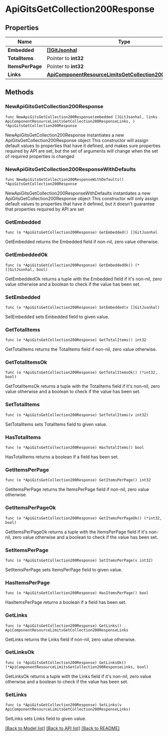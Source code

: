 # ApiGitsGetCollection200Response

## Properties

Name | Type | Description | Notes
------------ | ------------- | ------------- | -------------
**Embedded** | [**[]GitJsonhal**](GitJsonhal.md) |  | 
**TotalItems** | Pointer to **int32** |  | [optional] 
**ItemsPerPage** | Pointer to **int32** |  | [optional] 
**Links** | [**ApiComponentResourceLimitsGetCollection200ResponseLinks**](ApiComponentResourceLimitsGetCollection200ResponseLinks.md) |  | 

## Methods

### NewApiGitsGetCollection200Response

`func NewApiGitsGetCollection200Response(embedded []GitJsonhal, links ApiComponentResourceLimitsGetCollection200ResponseLinks, ) *ApiGitsGetCollection200Response`

NewApiGitsGetCollection200Response instantiates a new ApiGitsGetCollection200Response object
This constructor will assign default values to properties that have it defined,
and makes sure properties required by API are set, but the set of arguments
will change when the set of required properties is changed

### NewApiGitsGetCollection200ResponseWithDefaults

`func NewApiGitsGetCollection200ResponseWithDefaults() *ApiGitsGetCollection200Response`

NewApiGitsGetCollection200ResponseWithDefaults instantiates a new ApiGitsGetCollection200Response object
This constructor will only assign default values to properties that have it defined,
but it doesn't guarantee that properties required by API are set

### GetEmbedded

`func (o *ApiGitsGetCollection200Response) GetEmbedded() []GitJsonhal`

GetEmbedded returns the Embedded field if non-nil, zero value otherwise.

### GetEmbeddedOk

`func (o *ApiGitsGetCollection200Response) GetEmbeddedOk() (*[]GitJsonhal, bool)`

GetEmbeddedOk returns a tuple with the Embedded field if it's non-nil, zero value otherwise
and a boolean to check if the value has been set.

### SetEmbedded

`func (o *ApiGitsGetCollection200Response) SetEmbedded(v []GitJsonhal)`

SetEmbedded sets Embedded field to given value.


### GetTotalItems

`func (o *ApiGitsGetCollection200Response) GetTotalItems() int32`

GetTotalItems returns the TotalItems field if non-nil, zero value otherwise.

### GetTotalItemsOk

`func (o *ApiGitsGetCollection200Response) GetTotalItemsOk() (*int32, bool)`

GetTotalItemsOk returns a tuple with the TotalItems field if it's non-nil, zero value otherwise
and a boolean to check if the value has been set.

### SetTotalItems

`func (o *ApiGitsGetCollection200Response) SetTotalItems(v int32)`

SetTotalItems sets TotalItems field to given value.

### HasTotalItems

`func (o *ApiGitsGetCollection200Response) HasTotalItems() bool`

HasTotalItems returns a boolean if a field has been set.

### GetItemsPerPage

`func (o *ApiGitsGetCollection200Response) GetItemsPerPage() int32`

GetItemsPerPage returns the ItemsPerPage field if non-nil, zero value otherwise.

### GetItemsPerPageOk

`func (o *ApiGitsGetCollection200Response) GetItemsPerPageOk() (*int32, bool)`

GetItemsPerPageOk returns a tuple with the ItemsPerPage field if it's non-nil, zero value otherwise
and a boolean to check if the value has been set.

### SetItemsPerPage

`func (o *ApiGitsGetCollection200Response) SetItemsPerPage(v int32)`

SetItemsPerPage sets ItemsPerPage field to given value.

### HasItemsPerPage

`func (o *ApiGitsGetCollection200Response) HasItemsPerPage() bool`

HasItemsPerPage returns a boolean if a field has been set.

### GetLinks

`func (o *ApiGitsGetCollection200Response) GetLinks() ApiComponentResourceLimitsGetCollection200ResponseLinks`

GetLinks returns the Links field if non-nil, zero value otherwise.

### GetLinksOk

`func (o *ApiGitsGetCollection200Response) GetLinksOk() (*ApiComponentResourceLimitsGetCollection200ResponseLinks, bool)`

GetLinksOk returns a tuple with the Links field if it's non-nil, zero value otherwise
and a boolean to check if the value has been set.

### SetLinks

`func (o *ApiGitsGetCollection200Response) SetLinks(v ApiComponentResourceLimitsGetCollection200ResponseLinks)`

SetLinks sets Links field to given value.



[[Back to Model list]](../README.md#documentation-for-models) [[Back to API list]](../README.md#documentation-for-api-endpoints) [[Back to README]](../README.md)


